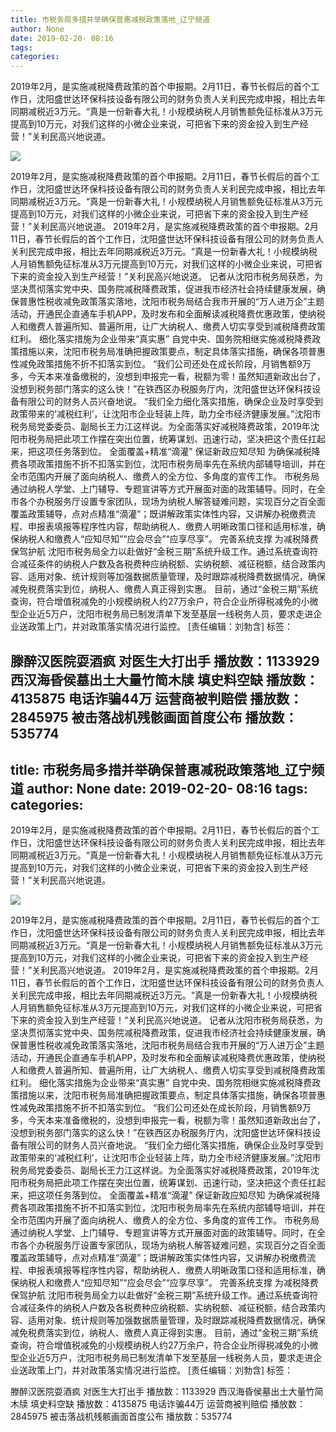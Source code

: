 ```yaml
---
title: 市税务局多措并举确保普惠减税政策落地_辽宁频道
author: None
date: 2019-02-20- 08:16
tags: 
categories: 
---
```

2019年2月，是实施减税降费政策的首个申报期。2月11日，春节长假后的首个工作日，沈阳盛世达环保科技设备有限公司的财务负责人关利民完成申报，相比去年同期减税近3万元。“真是一份新春大礼！小规模纳税人月销售额免征标准从3万元提高到10万元，对我们这样的小微企业来说，可把省下来的资金投入到生产经营！”关利民高兴地说道。
<!-- more -->
                
<img align="center" border="0" src="http://p2.ifengimg.com/a/2016/0810/204c433878d5cf9size1_w16_h16.png" />
                
            
2019年2月，是实施减税降费政策的首个申报期。2月11日，春节长假后的首个工作日，沈阳盛世达环保科技设备有限公司的财务负责人关利民完成申报，相比去年同期减税近3万元。“真是一份新春大礼！小规模纳税人月销售额免征标准从3万元提高到10万元，对我们这样的小微企业来说，可把省下来的资金投入到生产经营！”关利民高兴地说道。
2019年2月，是实施减税降费政策的首个申报期。2月11日，春节长假后的首个工作日，沈阳盛世达环保科技设备有限公司的财务负责人关利民完成申报，相比去年同期减税近3万元。“真是一份新春大礼！小规模纳税人月销售额免征标准从3万元提高到10万元，对我们这样的小微企业来说，可把省下来的资金投入到生产经营！”关利民高兴地说道。
记者从沈阳市税务局获悉，为坚决贯彻落实党中央、国务院减税降费政策，促进我市经济社会持续健康发展，确保普惠性税收减免政策落实落地，沈阳市税务局结合我市开展的“万人进万企”主题活动，开通民企直通车手机APP，及时发布和全面解读减税降费优惠政策，使纳税人和缴费人普遍所知、普遍所用，让广大纳税人、缴费人切实享受到减税降费政策红利。
细化落实措施为企业带来“真实惠”
自党中央、国务院相继实施减税降费政策措施以来，沈阳市税务局准确把握政策要点，制定具体落实措施，确保各项普惠性减免政策措施不折不扣落实到位。
“我们公司还处在成长阶段，月销售额9万多，今天本来准备缴税的，没想到申报完一看，税额为零！虽然知道新政出台了，没想到税务部门落实的这么快！”在铁西区办税服务厅内，沈阳盛世达环保科技设备有限公司的财务人员兴奋地说。
“我们全力细化落实措施，确保企业及时享受到政策带来的‘减税红利’，让沈阳市企业轻装上阵，助力全市经济健康发展。”沈阳市税务局党委委员、副局长王力江这样说。为全面落实好减税降费政策，2019年沈阳市税务局把此项工作摆在突出位置，统筹谋划、迅速行动，坚决把这个责任扛起来，把这项任务落到位。
全面覆盖+精准“滴灌”
保证新政应知尽知
为确保减税降费各项政策措施不折不扣落实到位，沈阳市税务局率先在系统内部辅导培训，并在全市范围内开展了面向纳税人、缴费人的全方位、多角度的宣传工作。
市税务局通过纳税人学堂、上门辅导、专题宣讲等方式开展面对面的政策辅导。同时，在全市各个办税服务厅设置专家团队，现场为纳税人解答疑难问题，实现百分之百全面覆盖政策辅导，点对点精准“滴灌”；既讲解政策实体性内容，又讲解办税缴费流程、申报表填报等程序性内容，帮助纳税人、缴费人明晰政策口径和适用标准，确保纳税人和缴费人“应知尽知”“应会尽会”“应享尽享”。
完善系统支撑
为减税降费保驾护航
沈阳市税务局全力以赴做好“金税三期”系统升级工作。通过系统查询符合减征条件的纳税人户数及各税费种应纳税额、实纳税额、减征税额，结合政策内容、适用对象、统计规则等加强数据质量管理，及时跟踪减税降费数据情况，确保减免税费落实到位，纳税人、缴费人真正得到实惠。
目前，通过“金税三期”系统查询，符合增值税减免的小规模纳税人约27万余户，符合企业所得税减免的小微型企业近5万户，沈阳市税务局已制发清单下发至基层一线税务人员，要求走进企业送政策上门，并对政策落实情况进行监控。
[责任编辑：刘勃含]
标签：
 
             
滕醉汉医院耍酒疯 对医生大打出手
播放数：1133929
西汉海昏侯墓出土大量竹简木牍 填史料空缺
播放数：4135875
电话诈骗44万 运营商被判赔偿
播放数：2845975
被击落战机残骸画面首度公布
播放数：535774
---
title: 市税务局多措并举确保普惠减税政策落地_辽宁频道
author: None
date: 2019-02-20- 08:16
tags: 
categories: 
---
2019年2月，是实施减税降费政策的首个申报期。2月11日，春节长假后的首个工作日，沈阳盛世达环保科技设备有限公司的财务负责人关利民完成申报，相比去年同期减税近3万元。“真是一份新春大礼！小规模纳税人月销售额免征标准从3万元提高到10万元，对我们这样的小微企业来说，可把省下来的资金投入到生产经营！”关利民高兴地说道。
<!-- more -->
                
<img align="center" border="0" src="http://p2.ifengimg.com/a/2016/0810/204c433878d5cf9size1_w16_h16.png" />
                
            
2019年2月，是实施减税降费政策的首个申报期。2月11日，春节长假后的首个工作日，沈阳盛世达环保科技设备有限公司的财务负责人关利民完成申报，相比去年同期减税近3万元。“真是一份新春大礼！小规模纳税人月销售额免征标准从3万元提高到10万元，对我们这样的小微企业来说，可把省下来的资金投入到生产经营！”关利民高兴地说道。
2019年2月，是实施减税降费政策的首个申报期。2月11日，春节长假后的首个工作日，沈阳盛世达环保科技设备有限公司的财务负责人关利民完成申报，相比去年同期减税近3万元。“真是一份新春大礼！小规模纳税人月销售额免征标准从3万元提高到10万元，对我们这样的小微企业来说，可把省下来的资金投入到生产经营！”关利民高兴地说道。
记者从沈阳市税务局获悉，为坚决贯彻落实党中央、国务院减税降费政策，促进我市经济社会持续健康发展，确保普惠性税收减免政策落实落地，沈阳市税务局结合我市开展的“万人进万企”主题活动，开通民企直通车手机APP，及时发布和全面解读减税降费优惠政策，使纳税人和缴费人普遍所知、普遍所用，让广大纳税人、缴费人切实享受到减税降费政策红利。
细化落实措施为企业带来“真实惠”
自党中央、国务院相继实施减税降费政策措施以来，沈阳市税务局准确把握政策要点，制定具体落实措施，确保各项普惠性减免政策措施不折不扣落实到位。
“我们公司还处在成长阶段，月销售额9万多，今天本来准备缴税的，没想到申报完一看，税额为零！虽然知道新政出台了，没想到税务部门落实的这么快！”在铁西区办税服务厅内，沈阳盛世达环保科技设备有限公司的财务人员兴奋地说。
“我们全力细化落实措施，确保企业及时享受到政策带来的‘减税红利’，让沈阳市企业轻装上阵，助力全市经济健康发展。”沈阳市税务局党委委员、副局长王力江这样说。为全面落实好减税降费政策，2019年沈阳市税务局把此项工作摆在突出位置，统筹谋划、迅速行动，坚决把这个责任扛起来，把这项任务落到位。
全面覆盖+精准“滴灌”
保证新政应知尽知
为确保减税降费各项政策措施不折不扣落实到位，沈阳市税务局率先在系统内部辅导培训，并在全市范围内开展了面向纳税人、缴费人的全方位、多角度的宣传工作。
市税务局通过纳税人学堂、上门辅导、专题宣讲等方式开展面对面的政策辅导。同时，在全市各个办税服务厅设置专家团队，现场为纳税人解答疑难问题，实现百分之百全面覆盖政策辅导，点对点精准“滴灌”；既讲解政策实体性内容，又讲解办税缴费流程、申报表填报等程序性内容，帮助纳税人、缴费人明晰政策口径和适用标准，确保纳税人和缴费人“应知尽知”“应会尽会”“应享尽享”。
完善系统支撑
为减税降费保驾护航
沈阳市税务局全力以赴做好“金税三期”系统升级工作。通过系统查询符合减征条件的纳税人户数及各税费种应纳税额、实纳税额、减征税额，结合政策内容、适用对象、统计规则等加强数据质量管理，及时跟踪减税降费数据情况，确保减免税费落实到位，纳税人、缴费人真正得到实惠。
目前，通过“金税三期”系统查询，符合增值税减免的小规模纳税人约27万余户，符合企业所得税减免的小微型企业近5万户，沈阳市税务局已制发清单下发至基层一线税务人员，要求走进企业送政策上门，并对政策落实情况进行监控。
[责任编辑：刘勃含]
标签：
 
             
滕醉汉医院耍酒疯 对医生大打出手
播放数：1133929
西汉海昏侯墓出土大量竹简木牍 填史料空缺
播放数：4135875
电话诈骗44万 运营商被判赔偿
播放数：2845975
被击落战机残骸画面首度公布
播放数：535774
